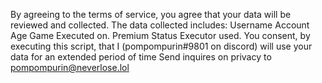 By agreeing to the terms of service, you agree that your data will be reviewed and collected.
The data collected includes:
Username
Account Age
Game Executed on.
Premium Status
Executor used.
You consent, by executing this script, that I (pompompurin#9801 on discord) will use your data for an extended period of time
Send inquires on privacy to pompompurin@neverlose.lol
